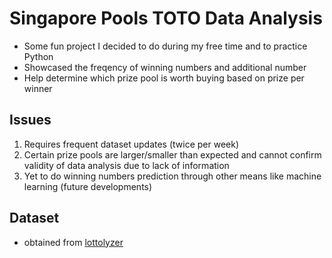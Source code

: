 # Singapore Pools TOTO Data Analysis
- Some fun project I decided to do during my free time and to practice Python
- Showcased the freqency of winning numbers and additional number
- Help determine which prize pool is worth buying based on prize per winner

## Issues
  1. Requires frequent dataset updates (twice per week)
  2. Certain prize pools are larger/smaller than expected and cannot confirm validity of data analysis due to lack of information
  3. Yet to do winning numbers prediction through other means like machine learning (future developments)
 
## Dataset
  - obtained from [lottolyzer](https://en.lottolyzer.com/history/singapore/toto)

